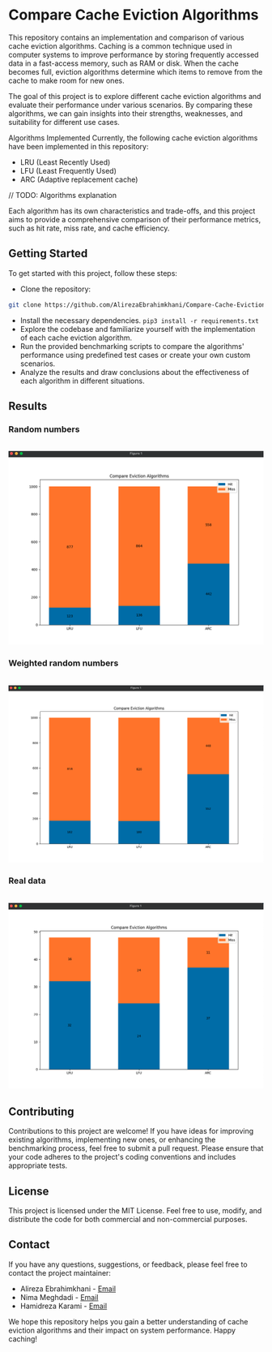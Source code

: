 # Compare Cache Eviction Algorithms

This repository contains an implementation and comparison of various cache eviction algorithms. Caching is a common technique used in computer systems to improve performance by storing frequently accessed data in a fast-access memory, such as RAM or disk. When the cache becomes full, eviction algorithms determine which items to remove from the cache to make room for new ones.

The goal of this project is to explore different cache eviction algorithms and evaluate their performance under various scenarios. By comparing these algorithms, we can gain insights into their strengths, weaknesses, and suitability for different use cases.

Algorithms Implemented
Currently, the following cache eviction algorithms have been implemented in this repository:

- LRU (Least Recently Used)
- LFU (Least Frequently Used)
- ARC (Adaptive replacement cache)

// TODO: Algorithms explanation

Each algorithm has its own characteristics and trade-offs, and this project aims to provide a comprehensive comparison of their performance metrics, such as hit rate, miss rate, and cache efficiency.

## Getting Started

To get started with this project, follow these steps:

- Clone the repository:
```bash
git clone https://github.com/AlirezaEbrahimkhani/Compare-Cache-Eviction-Algorithms.git
```

- Install the necessary dependencies. `pip3 install -r requirements.txt`
- Explore the codebase and familiarize yourself with the implementation of each cache eviction algorithm.
- Run the provided benchmarking scripts to compare the algorithms' performance using predefined test cases or create your own custom scenarios.
- Analyze the results and draw conclusions about the effectiveness of each algorithm in different situations.

## Results
### Random numbers
<br>
<img src="assets/random-numbers.png">

### Weighted random numbers
<br>
<img src="assets/wighted-random-numbers.png">

### Real data
<br>
<img src="assets/real-data.png">


## Contributing

Contributions to this project are welcome! If you have ideas for improving existing algorithms, implementing new ones, or enhancing the benchmarking process, feel free to submit a pull request. Please ensure that your code adheres to the project's coding conventions and includes appropriate tests.

## License

This project is licensed under the MIT License. Feel free to use, modify, and distribute the code for both commercial and non-commercial purposes.

## Contact

If you have any questions, suggestions, or feedback, please feel free to contact the project maintainer:

- Alireza Ebrahimkhani - [Email](alirezaebrahimkhanidev@gmail.com)
- Nima Meghdadi - [Email](meghdadi.nima@gmail.com)
- Hamidreza Karami - [Email](hamidrezakarami16@gmail.com)

We hope this repository helps you gain a better understanding of cache eviction algorithms and their impact on system performance. Happy caching!
